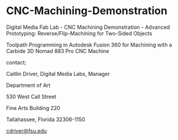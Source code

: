 # CNC-Machining-Demonstration
Digital Media Fab Lab - CNC Machining Demonstration - Advanced Prototyping: Reverse/Flip-Machining for Two-Sided Objects

Toolpath Programming in Autodesk Fusion 360 for Machining with a Carbide 3D Nomad 883 Pro CNC Machine



contact;

Caitlin Driver, Digital Media Labs, Manager

Department of Art

530 West Call Street

Fine Arts Building 220

Tallahassee, Florida 32306-1150 

cdriver@fsu.edu
